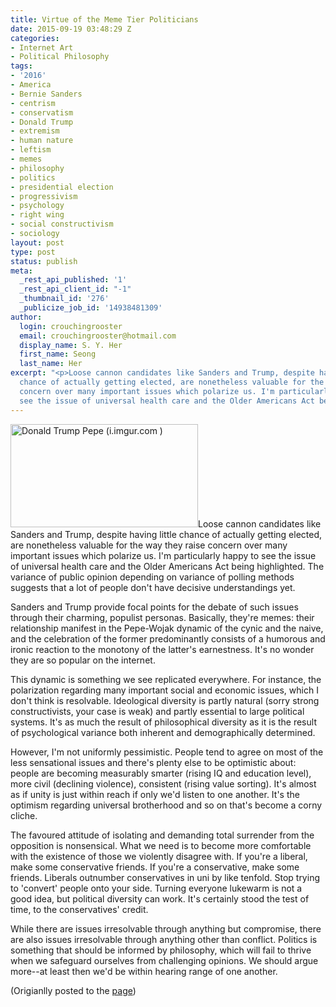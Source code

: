 ```yaml
---
title: Virtue of the Meme Tier Politicians
date: 2015-09-19 03:48:29 Z
categories:
- Internet Art
- Political Philosophy
tags:
- '2016'
- America
- Bernie Sanders
- centrism
- conservatism
- Donald Trump
- extremism
- human nature
- leftism
- memes
- philosophy
- politics
- presidential election
- progressivism
- psychology
- right wing
- social constructivism
- sociology
layout: post
type: post
status: publish
meta:
  _rest_api_published: '1'
  _rest_api_client_id: "-1"
  _thumbnail_id: '276'
  _publicize_job_id: '14938481309'
author:
  login: crouchingrooster
  email: crouchingrooster@hotmail.com
  display_name: S. Y. Her
  first_name: Seong
  last_name: Her
excerpt: "<p>Loose cannon candidates like Sanders and Trump, despite having little
  chance of actually getting elected, are nonetheless valuable for the way they raise
  concern over many important issues which polarize us. I'm particularly happy to
  see the issue of universal health care and the Older Americans Act being highlighted.</p>"
---
```


<p><a href="https://crouchingrooster.files.wordpress.com/2015/09/donald-trump-pepe-i-imgur-com.png"><img class="size-medium wp-image-276 aligncenter" src="{{ site.baseurl }}/assets/donald-trump-pepe-i-imgur-com.png?w=300" alt="Donald Trump Pepe (i.imgur.com )" width="300" height="165" /></a>Loose cannon candidates like Sanders and Trump, despite having little chance of actually getting elected, are nonetheless valuable for the way they raise concern over many important issues which polarize us. I'm particularly happy to see the issue of universal health care and the Older Americans Act being highlighted. The variance of public opinion depending on variance of polling methods suggests that a lot of people don't have decisive understandings yet.</p>
<p>Sanders and Trump<span class="text_exposed_show"> provide focal points for the debate of such issues through their charming, populist personas. Basically, they're memes: their relationship manifest in the Pepe-Wojak dynamic of the cynic and the naive, and the celebration of the former predominantly consists of a humorous and ironic reaction to the monotony of the latter's earnestness. It's no wonder they are so popular on the internet.</span></p>
<div class="text_exposed_show">
<p>This dynamic is something we see replicated everywhere. For instance, the polarization regarding many important social and economic issues, which I don't think is resolvable. Ideological diversity is partly natural (sorry strong constructivists, your case is weak) and partly essential to large political systems. It's as much the result of philosophical diversity as it is the result of psychological variance both inherent and demographically determined.</p>
<p>However, I'm not uniformly pessimistic. People tend to agree on most of the less sensational issues and there's plenty else to be optimistic about: people are becoming measurably smarter (rising IQ and education level), more civil (declining violence), consistent (rising value sorting). It's almost as if unity is just within reach if only we'd listen to one another. It's the optimism regarding universal brotherhood and so on that's become a corny cliche.</p>
<p>The favoured attitude of isolating and demanding total surrender from the opposition is nonsensical. What we need is to become more comfortable with the existence of those we violently disagree with. If you're a liberal, make some conservative friends. If you're a conservative, make some friends. Liberals outnumber conservatives in uni by like tenfold. Stop trying to 'convert' people onto your side. Turning everyone lukewarm is not a good idea, but political diversity can work. It's certainly stood the test of time, to the conservatives' credit.</p>
<p>While there are issues irresolvable through anything but compromise, there are also issues irresolvable through anything other than conflict. Politics is something that should be informed by philosophy, which will fail to thrive when we safeguard ourselves from challenging opinions. We should argue more--at least then we'd be within hearing range of one another.</p>
<p>(Origianlly posted to the <a href="https://www.facebook.com/thephilosophersmouth">page</a>)</p>
</div>
